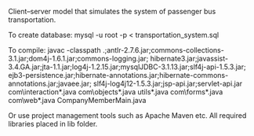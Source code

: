 Client–server model that simulates the system of passenger bus transportation. 

To create database: 
mysql -u root -p < transportation_system.sql

To compile:
javac -classpath .;antlr-2.7.6.jar;commons-collections-3.1.jar;dom4j-1.6.1.jar;commons-logging.jar;
hibernate3.jar;javassist-3.4.GA.jar;jta-1.1.jar;log4j-1.2.15.jar;mysqlJDBC-3.1.13.jar;slf4j-api-1.5.3.jar;
ejb3-persistence.jar;hibernate-annotations.jar;hibernate-commons-annotations.jar;javaee.jar;
slf4j-log4j12-1.5.3.jar;jsp-api.jar;servlet-api.jar com\interaction\*.java com\objects\*.java utils\*.java 
com\forms\*.java com\web\*.java CompanyMemberMain.java

Or use project management tools such as Apache Maven etc. All required libraries placed in lib folder.
